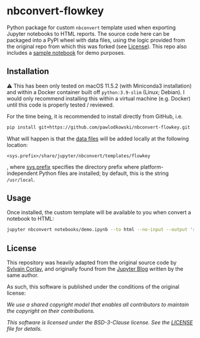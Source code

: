 # nbconvert-flowkey

Python package for custom `nbconvert` template used when exporting Jupyter notebooks to HTML reports. The source code here can be packaged into a PyPI wheel with data files, using the logic provided from the original repo from which this was forked (see [License](##license)).
This repo also includes a [sample notebook](notebooks/demo.ipynb) for demo purposes.

## Installation

:warning: This has been only tested on macOS 11.5.2 (with Miniconda3 installation) and within a Docker container built off `python:3.9-slim` (Linux; Debian). I would only recommend installing this within a virtual machine (e.g. Docker) until this code is properly tested / reviewed.

For the time being, it is recommended to install directly from GitHub, i.e.

```bash
pip install git+https://github.com/pawlodkowski/nbconvert-flowkey.git
```

What will happen is that the [data files](share/jupyter/nbconvert/templates/flowkey) will be added locally at the following location:

```
<sys.prefix>/share/jupyter/nbconvert/templates/flowkey
```

, where [sys.prefix](https://docs.python.org/3/library/sys.html#sys.prefix) specifies the directory prefix where platform-independent
Python files are installed; by default, this is the string `/usr/local`.

## Usage

Once installed, the custom template will be available to you when convert a notebook to HTML:

```bash
jupyter nbconvert notebooks/demo.ipynb --to html --no-input --output 'report.html' --template flowkey
```



## License

This repository was heavily adapted from the original source code by [Sylvain Corlay](https://github.com/SylvainCorlay),
and originally found from the [Jupyter Blog](https://blog.jupyter.org/the-templating-system-of-nbconvert-6-47ea781eacd2)
written by the same author.

As such, this software is published under the conditions of the original license:

*We use a shared copyright model that enables all contributors to maintain the
copyright on their contributions.*

*This software is licensed under the BSD-3-Clause license. See the
[LICENSE](LICENSE) file for details.*
